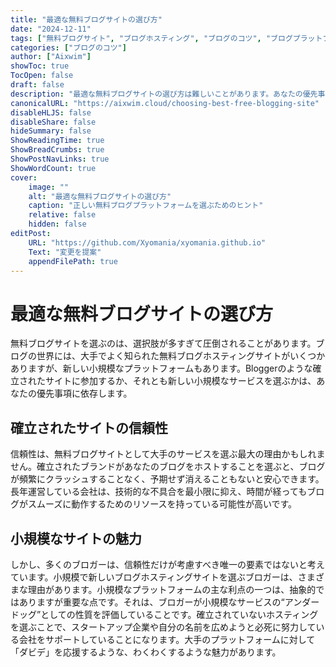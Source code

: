 ```yaml
---
title: "最適な無料ブログサイトの選び方"
date: "2024-12-11"
tags: ["無料ブログサイト", "ブログホスティング", "ブログのコツ", "ブログプラットフォームの選び方"]
categories: ["ブログのコツ"]
author: ["Aixwim"]
showToc: true
TocOpen: false
draft: false
description: "最適な無料ブログサイトの選び方は難しいことがあります。あなたの優先事項に基づいて最適なプラットフォームを選ぶためのガイドです。"
canonicalURL: "https://aixwim.cloud/choosing-best-free-blogging-site"
disableHLJS: false
disableShare: false
hideSummary: false
ShowReadingTime: true
ShowBreadCrumbs: true
ShowPostNavLinks: true
ShowWordCount: true
cover:
    image: ""
    alt: "最適な無料ブログサイトの選び方"
    caption: "正しい無料ブログプラットフォームを選ぶためのヒント"
    relative: false
    hidden: false
editPost:
    URL: "https://github.com/Xyomania/xyomania.github.io"
    Text: "変更を提案"
    appendFilePath: true
---
```


# 最適な無料ブログサイトの選び方

無料ブログサイトを選ぶのは、選択肢が多すぎて圧倒されることがあります。ブログの世界には、大手でよく知られた無料ブログホスティングサイトがいくつかありますが、新しい小規模なプラットフォームもあります。Bloggerのような確立されたサイトに参加するか、それとも新しい小規模なサービスを選ぶかは、あなたの優先事項に依存します。

## 確立されたサイトの信頼性

信頼性は、無料ブログサイトとして大手のサービスを選ぶ最大の理由かもしれません。確立されたブランドがあなたのブログをホストすることを選ぶと、ブログが頻繁にクラッシュすることなく、予期せず消えることもないと安心できます。長年運営している会社は、技術的な不具合を最小限に抑え、時間が経ってもブログがスムーズに動作するためのリソースを持っている可能性が高いです。

## 小規模なサイトの魅力

しかし、多くのブロガーは、信頼性だけが考慮すべき唯一の要素ではないと考えています。小規模で新しいブログホスティングサイトを選ぶブロガーは、さまざまな理由があります。小規模なプラットフォームの主な利点の一つは、抽象的ではありますが重要な点です。それは、ブロガーが小規模なサービスの“アンダードッグ”としての性質を評価していることです。確立されていないホスティングを選ぶことで、スタートアップ企業や自分の名前を広めようと必死に努力している会社をサポートしていることになります。大手のプラットフォームに対して「ダビデ」を応援するような、わくわくするような魅力があります。
